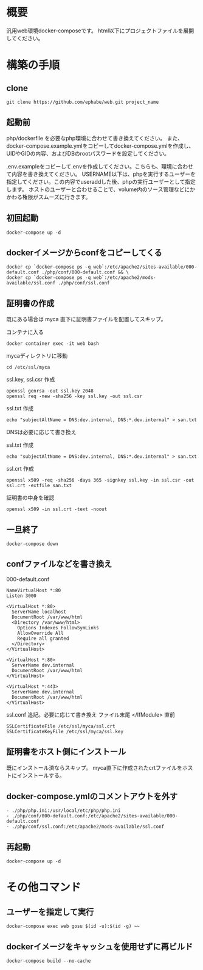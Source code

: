 # 概要

汎用web環境docker-composeです。
html以下にプロジェクトファイルを展開してください。

# 構築の手順

## clone
```
git clone https://github.com/ephabe/web.git project_name
```

## 起動前
php/dockerfile を必要なphp環境に合わせて書き換えてください。
また、docker-compose.example.ymlをコピーしてdocker-compose.ymlを作成し、UIDやGIDの内容、およびDBのrootパスワードを設定してください。

.env.exampleをコピーして.envを作成してください。こちらも、環境に合わせて内容を書き換えてください。
USERNAME以下は、phpを実行するユーザーを指定してください。この内容でuseraddした後、phpの実行ユーザーとして指定します。
ホストのユーザーと合わせることで、volume内のソース管理などにかかわる権限がスムーズに行きます。

## 初回起動
```
docker-compose up -d
```

## dockerイメージからconfをコピーしてくる
```
docker cp `docker-compose ps -q web`:/etc/apache2/sites-available/000-default.conf ./php/conf/000-default.conf && \
docker cp `docker-compose ps -q web`:/etc/apache2/mods-available/ssl.conf ./php/conf/ssl.conf
```

## 証明書の作成
既にある場合は myca 直下に証明書ファイルを配置してスキップ。

コンテナに入る
```
docker container exec -it web bash
```

mycaディレクトリに移動
```
cd /etc/ssl/myca
```

ssl.key, ssl.csr 作成
```
openssl genrsa -out ssl.key 2048
openssl req -new -sha256 -key ssl.key -out ssl.csr
```

ssl.txt 作成
```
echo "subjectAltName = DNS:dev.internal, DNS:*.dev.internal" > san.txt
```
DNSは必要に応じて書き換え

ssl.txt 作成
```
echo "subjectAltName = DNS:dev.internal, DNS:*.dev.internal" > san.txt
```

ssl.crt 作成
```
openssl x509 -req -sha256 -days 365 -signkey ssl.key -in ssl.csr -out ssl.crt -extfile san.txt
```

証明書の中身を確認
```
openssl x509 -in ssl.crt -text -noout
```

## 一旦終了
```
docker-compose down
```

## confファイルなどを書き換え
000-default.conf
```
NameVirtualHost *:80
Listen 3000

<VirtualHost *:80>
  ServerName localhost
  DocumentRoot /var/www/html
  <Directory /var/www/html>
    Options Indexes FollowSymLinks
    AllowOverride All
    Require all granted
  </Directory>
</VirtualHost>

<VirtualHost *:80>
  ServerName dev.internal
  DocumentRoot /var/www/html
</VirtualHost>

<VirtualHost *:443>
  ServerName dev.internal
  DocumentRoot /var/www/html
</VirtualHost>
```

ssl.conf
追記。必要に応じて書き換え
ファイル末尾 &lt;/IfModule&gt; 直前
```
SSLCertificateFile /etc/ssl/myca/ssl.crt
SSLCertificateKeyFile /etc/ssl/myca/ssl.key
```

## 証明書をホスト側にインストール
既にインストール済ならスキップ。
myca直下に作成されたcrtファイルをホストにインストールする。

## docker-compose.ymlのコメントアウトを外す
```
- ./php/php.ini:/usr/local/etc/php/php.ini
- ./php/conf/000-default.conf:/etc/apache2/sites-available/000-default.conf
- ./php/conf/ssl.conf:/etc/apache2/mods-available/ssl.conf
```

## 再起動
```
docker-compose up -d
```

# その他コマンド

## ユーザーを指定して実行
```
docker-compose exec web gosu $(id -u):$(id -g) ~~
```

## dockerイメージをキャッシュを使用せずに再ビルド
```
docker-compose build --no-cache
```
